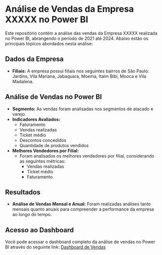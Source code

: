 # Análise de Vendas da Empresa XXXXX no Power BI

Este repositório contém a análise das vendas da Empresa XXXXX realizada no Power BI, abrangendo o período de 2021 até 2024. Abaixo estão os principais tópicos abordados nesta análise:

## Dados da Empresa
- **Filiais:** A empresa possui filiais nos seguintes bairros de São Paulo: Jardins, Vila Mariana, Jabaquara, Moema, Itaim Bibi, Mooca e Vila Madalena.

## Análise de Vendas no Power BI
- **Segmento:** As vendas foram analisadas nos segmentos de atacado e varejo.
- **Indicadores Avaliados:** 
  - Faturamento
  - Vendas realizadas
  - Ticket médio
  - Descontos concedidos
  - Quantidade de produtos vendidos
- **Melhores Vendedores por Filial:**
  - Foram analisados os melhores vendedores por filial, considerando as seguintes métricas:
    - Vendas realizadas
    - Ticket médio
    - Faturamento

## Resultados
- **Análise de Vendas Mensal e Anual:** Foram realizadas análises tanto mensais quanto anuais para compreender a performance da empresa ao longo do tempo.

## Acesso ao Dashboard
Você pode acessar o dashboard completo da análise de vendas no Power BI através do seguinte link: [Dashboard de Vendas](https://app.powerbi.com/view?r=eyJrIjoiYmY4OGYyMWYtNGY2Yy00ZTcwLWIwNWEtOTkwOGFhYTU1MTIyIiwidCI6IjBkOTg5NDA2LWFiODMtNDkwYy05MTdmLTg0NTk5YzI5ZDA0MiJ9&pageName=ReportSection)
